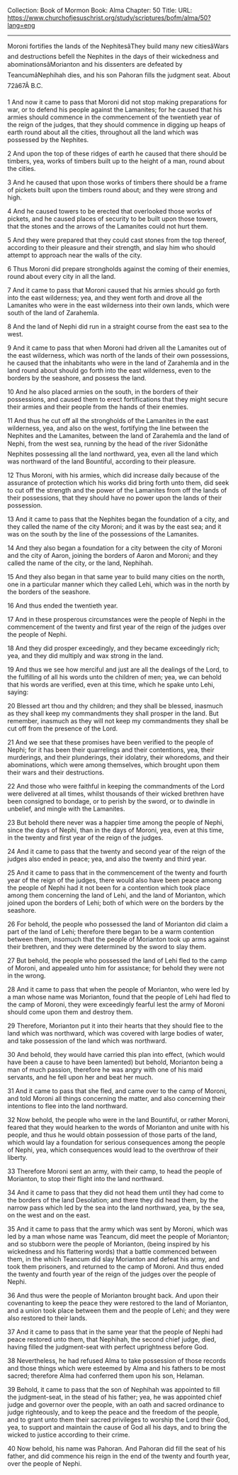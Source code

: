 Collection: Book of Mormon
Book: Alma
Chapter: 50
Title: 
URL: https://www.churchofjesuschrist.org/study/scriptures/bofm/alma/50?lang=eng

---

Moroni fortifies the lands of the NephitesâThey build many new citiesâWars and destructions befell the Nephites in the days of their wickedness and abominationsâMorianton and his dissenters are defeated by TeancumâNephihah dies, and his son Pahoran fills the judgment seat. About 72â67Â B.C.

1 And now it came to pass that Moroni did not stop making preparations for war, or to defend his people against the Lamanites; for he caused that his armies should commence in the commencement of the twentieth year of the reign of the judges, that they should commence in digging up heaps of earth round about all the cities, throughout all the land which was possessed by the Nephites.

2 And upon the top of these ridges of earth he caused that there should be timbers, yea, works of timbers built up to the height of a man, round about the cities.

3 And he caused that upon those works of timbers there should be a frame of pickets built upon the timbers round about; and they were strong and high.

4 And he caused towers to be erected that overlooked those works of pickets, and he caused places of security to be built upon those towers, that the stones and the arrows of the Lamanites could not hurt them.

5 And they were prepared that they could cast stones from the top thereof, according to their pleasure and their strength, and slay him who should attempt to approach near the walls of the city.

6 Thus Moroni did prepare strongholds against the coming of their enemies, round about every city in all the land.

7 And it came to pass that Moroni caused that his armies should go forth into the east wilderness; yea, and they went forth and drove all the Lamanites who were in the east wilderness into their own lands, which were south of the land of Zarahemla.

8 And the land of Nephi did run in a straight course from the east sea to the west.

9 And it came to pass that when Moroni had driven all the Lamanites out of the east wilderness, which was north of the lands of their own possessions, he caused that the inhabitants who were in the land of Zarahemla and in the land round about should go forth into the east wilderness, even to the borders by the seashore, and possess the land.

10 And he also placed armies on the south, in the borders of their possessions, and caused them to erect fortifications that they might secure their armies and their people from the hands of their enemies.

11 And thus he cut off all the strongholds of the Lamanites in the east wilderness, yea, and also on the west, fortifying the line between the Nephites and the Lamanites, between the land of Zarahemla and the land of Nephi, from the west sea, running by the head of the river Sidonâthe Nephites possessing all the land northward, yea, even all the land which was northward of the land Bountiful, according to their pleasure.

12 Thus Moroni, with his armies, which did increase daily because of the assurance of protection which his works did bring forth unto them, did seek to cut off the strength and the power of the Lamanites from off the lands of their possessions, that they should have no power upon the lands of their possession.

13 And it came to pass that the Nephites began the foundation of a city, and they called the name of the city Moroni; and it was by the east sea; and it was on the south by the line of the possessions of the Lamanites.

14 And they also began a foundation for a city between the city of Moroni and the city of Aaron, joining the borders of Aaron and Moroni; and they called the name of the city, or the land, Nephihah.

15 And they also began in that same year to build many cities on the north, one in a particular manner which they called Lehi, which was in the north by the borders of the seashore.

16 And thus ended the twentieth year.

17 And in these prosperous circumstances were the people of Nephi in the commencement of the twenty and first year of the reign of the judges over the people of Nephi.

18 And they did prosper exceedingly, and they became exceedingly rich; yea, and they did multiply and wax strong in the land.

19 And thus we see how merciful and just are all the dealings of the Lord, to the fulfilling of all his words unto the children of men; yea, we can behold that his words are verified, even at this time, which he spake unto Lehi, saying:

20 Blessed art thou and thy children; and they shall be blessed, inasmuch as they shall keep my commandments they shall prosper in the land. But remember, inasmuch as they will not keep my commandments they shall be cut off from the presence of the Lord.

21 And we see that these promises have been verified to the people of Nephi; for it has been their quarrelings and their contentions, yea, their murderings, and their plunderings, their idolatry, their whoredoms, and their abominations, which were among themselves, which brought upon them their wars and their destructions.

22 And those who were faithful in keeping the commandments of the Lord were delivered at all times, whilst thousands of their wicked brethren have been consigned to bondage, or to perish by the sword, or to dwindle in unbelief, and mingle with the Lamanites.

23 But behold there never was a happier time among the people of Nephi, since the days of Nephi, than in the days of Moroni, yea, even at this time, in the twenty and first year of the reign of the judges.

24 And it came to pass that the twenty and second year of the reign of the judges also ended in peace; yea, and also the twenty and third year.

25 And it came to pass that in the commencement of the twenty and fourth year of the reign of the judges, there would also have been peace among the people of Nephi had it not been for a contention which took place among them concerning the land of Lehi, and the land of Morianton, which joined upon the borders of Lehi; both of which were on the borders by the seashore.

26 For behold, the people who possessed the land of Morianton did claim a part of the land of Lehi; therefore there began to be a warm contention between them, insomuch that the people of Morianton took up arms against their brethren, and they were determined by the sword to slay them.

27 But behold, the people who possessed the land of Lehi fled to the camp of Moroni, and appealed unto him for assistance; for behold they were not in the wrong.

28 And it came to pass that when the people of Morianton, who were led by a man whose name was Morianton, found that the people of Lehi had fled to the camp of Moroni, they were exceedingly fearful lest the army of Moroni should come upon them and destroy them.

29 Therefore, Morianton put it into their hearts that they should flee to the land which was northward, which was covered with large bodies of water, and take possession of the land which was northward.

30 And behold, they would have carried this plan into effect, (which would have been a cause to have been lamented) but behold, Morianton being a man of much passion, therefore he was angry with one of his maid servants, and he fell upon her and beat her much.

31 And it came to pass that she fled, and came over to the camp of Moroni, and told Moroni all things concerning the matter, and also concerning their intentions to flee into the land northward.

32 Now behold, the people who were in the land Bountiful, or rather Moroni, feared that they would hearken to the words of Morianton and unite with his people, and thus he would obtain possession of those parts of the land, which would lay a foundation for serious consequences among the people of Nephi, yea, which consequences would lead to the overthrow of their liberty.

33 Therefore Moroni sent an army, with their camp, to head the people of Morianton, to stop their flight into the land northward.

34 And it came to pass that they did not head them until they had come to the borders of the land Desolation; and there they did head them, by the narrow pass which led by the sea into the land northward, yea, by the sea, on the west and on the east.

35 And it came to pass that the army which was sent by Moroni, which was led by a man whose name was Teancum, did meet the people of Morianton; and so stubborn were the people of Morianton, (being inspired by his wickedness and his flattering words) that a battle commenced between them, in the which Teancum did slay Morianton and defeat his army, and took them prisoners, and returned to the camp of Moroni. And thus ended the twenty and fourth year of the reign of the judges over the people of Nephi.

36 And thus were the people of Morianton brought back. And upon their covenanting to keep the peace they were restored to the land of Morianton, and a union took place between them and the people of Lehi; and they were also restored to their lands.

37 And it came to pass that in the same year that the people of Nephi had peace restored unto them, that Nephihah, the second chief judge, died, having filled the judgment-seat with perfect uprightness before God.

38 Nevertheless, he had refused Alma to take possession of those records and those things which were esteemed by Alma and his fathers to be most sacred; therefore Alma had conferred them upon his son, Helaman.

39 Behold, it came to pass that the son of Nephihah was appointed to fill the judgment-seat, in the stead of his father; yea, he was appointed chief judge and governor over the people, with an oath and sacred ordinance to judge righteously, and to keep the peace and the freedom of the people, and to grant unto them their sacred privileges to worship the Lord their God, yea, to support and maintain the cause of God all his days, and to bring the wicked to justice according to their crime.

40 Now behold, his name was Pahoran. And Pahoran did fill the seat of his father, and did commence his reign in the end of the twenty and fourth year, over the people of Nephi.

